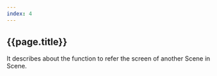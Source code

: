 ```yaml
---
index: 4
---
```

## {{page.title}}
It describes about the function to refer the screen of another Scene in Scene.
